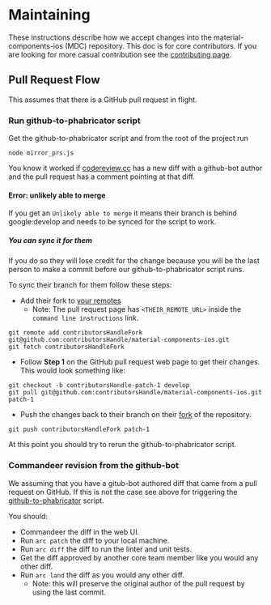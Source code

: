 # Maintaining

These instructions describe how we accept changes into the material-components-ios (MDC) repository.
This doc is for core contributors. If you are looking for more casual contribution see the
[contributing page](https://github.com/google/material-components-ios/blob/develop/contributing/README.md).

## Pull Request Flow

This assumes that there is a GitHub pull request in flight.

### Run github-to-phabricator script

Get the github-to-phabricator script and from the root of the project run
```
node mirror_prs.js
```
You know it worked if [codereview.cc](http://codereview.cc) has a new diff with a github-bot author
and the pull request has a comment pointing at that diff.

#### Error: unlikely able to merge

If you get an `Unlikely able to merge` it means their branch is behind google:develop and needs to
be synced for the script to work.

##### You can sync it for them
If you do so they will lose credit for the change because you will be the last person to make a
commit before our github-to-phabricator script runs.

To sync their branch for them follow these steps:

* Add their fork to [your remotes](https://help.github.com/articles/pushing-to-a-remote/#remotes-and-forks)
  * Note: The pull request page has `<THEIR_REMOTE_URL>` inside the `command line instructions`
  link.
```
git remote add contributorsHandleFork git@github.com:contributorsHandle/material-components-ios.git
git fetch contributorsHandleFork
```
* Follow **Step 1** on the GitHub pull request web page to get their changes.
  This would look something like:
```
git checkout -b contributorsHandle-patch-1 develop
git pull git@github.com:contributorsHandle/material-components-ios.git patch-1
```
* Push the changes back to their branch on their
[fork](https://help.github.com/articles/pushing-to-a-remote/) of the repository.
```
git push contributorsHandleFork patch-1
```

At this point you should try to rerun the github-to-phabricator script.

### Commandeer revision from the github-bot

We assuming that you have a gitub-bot authored diff that came from a pull request on GitHub. If this
is not the case see above for triggering the [github-to-phabricator](#run-github-to-phabricator-script)
script.

You should:
* Commandeer the diff in the web UI.
* Run `arc patch` the diff to your local machine.
* Run `arc diff` the diff to run the linter and unit tests.
* Get the diff approved by another core team member like you would any other diff.
* Run `arc land` the diff as you would any other diff.
  * Note: this will preserve the original author of the pull request by using the last commit.
